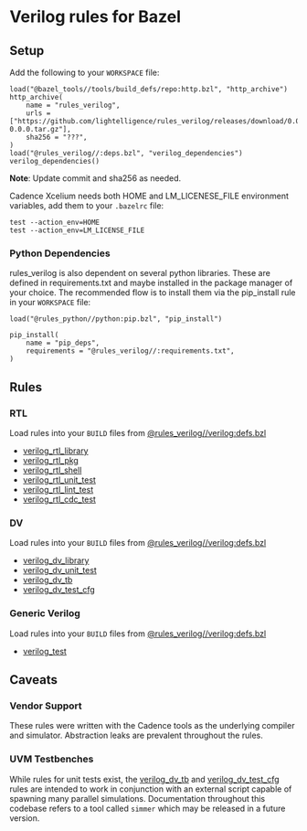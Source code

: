 # Verilog rules for Bazel

## Setup
                                                                                                  
Add the following to your `WORKSPACE` file:

```skylark                                                                                                                                             |      #     
load("@bazel_tools//tools/build_defs/repo:http.bzl", "http_archive")
http_archive(
    name = "rules_verilog",
    urls = ["https://github.com/lightelligence/rules_verilog/releases/download/0.0.0/rules_verilog-0.0.0.tar.gz"],
    sha256 = "???",
)
load("@rules_verilog//:deps.bzl", "verilog_dependencies")
verilog_dependencies()
```
**Note**: Update commit and sha256 as needed.


Cadence Xcelium needs both HOME and LM_LICENESE_FILE environment variables, add them to your `.bazelrc` file:

```
test --action_env=HOME
test --action_env=LM_LICENSE_FILE
```

### Python Dependencies
rules_verilog is also dependent on several python libraries. These are defined in requirements.txt and maybe installed in the package manager of your choice. The recommended flow is to install them via the pip_install rule in your `WORKSPACE` file:

```skylark
load("@rules_python//python:pip.bzl", "pip_install")

pip_install(
    name = "pip_deps",
    requirements = "@rules_verilog//:requirements.txt",
)
```

## Rules

### RTL
Load rules into your `BUILD` files from [@rules_verilog//verilog:defs.bzl](verilog/defs.bzl)

- [verilog_rtl_library](docs/defs.md#verilog_rtl_library)
- [verilog_rtl_pkg](docs/defs.md#verilog_rtl_pkg)
- [verilog_rtl_shell](docs/defs.md#verilog_rtl_shell)
- [verilog_rtl_unit_test](docs/defs.md#verilog_rtl_unit_test)
- [verilog_rtl_lint_test](docs/defs.md#verilog_rtl_lint_test)
- [verilog_rtl_cdc_test](docs/defs.md#verilog_rtl_cdc_test)


### DV
Load rules into your `BUILD` files from [@rules_verilog//verilog:defs.bzl](verilog/defs.bzl)

- [verilog_dv_library](docs/defs.md#verilog_dv_library)
- [verilog_dv_unit_test](docs/defs.md#verilog_dv_unit_test)
- [verilog_dv_tb](docs/defs.md#verilog_dv_tb)
- [verilog_dv_test_cfg](docs/defs.md#verilog_dv_test_cfg)


### Generic Verilog
Load rules into your `BUILD` files from [@rules_verilog//verilog:defs.bzl](verilog/defs.bzl)

- [verilog_test](docs/defs.md#verilog_test)

## Caveats

### Vendor Support
These rules were written with the Cadence tools as the underlying compiler and simulator. Abstraction leaks are prevalent throughout the rules.

### UVM Testbenches
While rules for unit tests exist, the [verilog_dv_tb](docs/defs.md#verilog_dv_tb) and [verilog_dv_test_cfg](docs/defs.md#verilog_dv_test_cfg) rules are intended to work in conjunction with an external script capable of spawning many parallel simulations. Documentation throughout this codebase refers to a tool called `simmer` which may be released in a future version.
